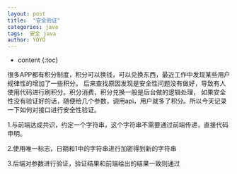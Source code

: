 ```yaml
---
layout: post
title:  "安全验证"
categories: java
tags:  安全 java
author: YOYO
---
```


* content
{:toc}

很多APP都有积分制度，积分可以换钱，可以兑换东西，最近工作中发现某些用户规律性的增加了一些积分。
后来查找原因发现是安全性问题没有做好，导致有人使用代码进行刷积分。积分消费，积分兑换一般是后台做的逻辑处理，
如果安全性没有验证好的话，随便给几个参数，调用api，用户就多了积分。所以今天记录一下如何对接口进行安全性验证。



1.与前端达成共识，约定一个字符串，这个字符串不需要通过前端传递，直接代码申明。

2.使用唯一标志，日期和1中的字符串进行加密得到新的字符串

3.后端对参数进行验证，验证结果和前端给出的结果一致则通过
   

